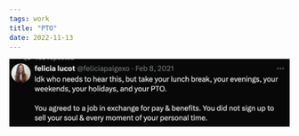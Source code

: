 ```yaml
---
tags: work
title: "PTO"
date: 2022-11-13
---
```




![worktakepto.png](https://raw.githubusercontent.com/muneer78/muneer78.github.io/master/images/worktakepto.png)
        